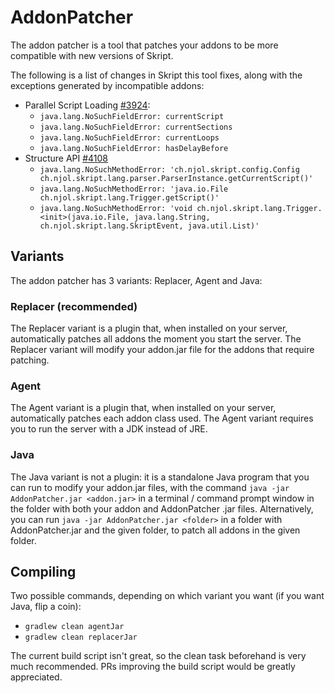 # AddonPatcher
The addon patcher is a tool that patches your addons to be more compatible with new versions of Skript.

The following is a list of changes in Skript this tool fixes, 
along with the exceptions generated by incompatible addons:
- Parallel Script Loading [#3924](https://github.com/SkriptLang/Skript/pull/3924):
  - `java.lang.NoSuchFieldError: currentScript`
  - `java.lang.NoSuchFieldError: currentSections`
  - `java.lang.NoSuchFieldError: currentLoops`
  - `java.lang.NoSuchFieldError: hasDelayBefore`
- Structure API [#4108](https://github.com/SkriptLang/Skript/pull/4108)
  - `java.lang.NoSuchMethodError: 'ch.njol.skript.config.Config ch.njol.skript.lang.parser.ParserInstance.getCurrentScript()'`
  - `java.lang.NoSuchMethodError: 'java.io.File ch.njol.skript.lang.Trigger.getScript()'`
  - `java.lang.NoSuchMethodError: 'void ch.njol.skript.lang.Trigger.<init>(java.io.File, java.lang.String, ch.njol.skript.lang.SkriptEvent, java.util.List)'`

## Variants
The addon patcher has 3 variants: Replacer, Agent and Java:

### Replacer (recommended)
The Replacer variant is a plugin that, when installed on your server, 
automatically patches all addons the moment you start the server.
The Replacer variant will modify your addon.jar file for the addons that require patching.

### Agent
The Agent variant is a plugin that, when installed on your server,
automatically patches each addon class used.
The Agent variant requires you to run the server with a JDK instead of JRE.

### Java
The Java variant is not a plugin: it is a standalone Java program that 
you can run to modify your addon.jar files, with the command `java -jar AddonPatcher.jar <addon.jar>`
in a terminal / command prompt window in the folder with both your addon and AddonPatcher .jar files.
Alternatively, you can run `java -jar AddonPatcher.jar <folder>` in a folder with AddonPatcher.jar and the given folder,
to patch all addons in the given folder.

## Compiling
Two possible commands, depending on which variant you want (if you want Java, flip a coin):
- `gradlew clean agentJar`
- `gradlew clean replacerJar`

The current build script isn't great, so the clean task beforehand is very much recommended.
PRs improving the build script would be greatly appreciated.
